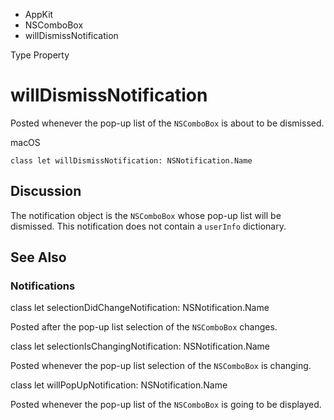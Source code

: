 

- AppKit
- NSComboBox
-  willDismissNotification 

Type Property

# willDismissNotification

Posted whenever the pop-up list of the `NSComboBox` is about to be dismissed.

macOS

``` source
class let willDismissNotification: NSNotification.Name
```

## Discussion

The notification object is the `NSComboBox` whose pop-up list will be dismissed. This notification does not contain a `userInfo` dictionary.

## See Also

### Notifications

class let selectionDidChangeNotification: NSNotification.Name

Posted after the pop-up list selection of the `NSComboBox` changes.

class let selectionIsChangingNotification: NSNotification.Name

Posted whenever the pop-up list selection of the `NSComboBox` is changing.

class let willPopUpNotification: NSNotification.Name

Posted whenever the pop-up list of the `NSComboBox` is going to be displayed.

